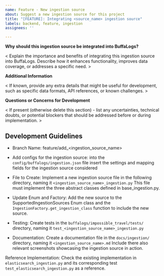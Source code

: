 ```yaml
---
name: Feature - New ingestion source
about: Suggest a new ingestion source for this project
title: "[FEATURE]: Integrating <source_name> ingestion source"
labels: backend, feature, ingestion
assignees: ''

---
```


**Why should this ingestion source be integrated into BuffaLogs?**

< Explain the importance and benefits of integrating this ingestion source into BuffaLogs. Describe how it enhances functionality, improves data coverage, or addresses a specific need. >

**Additional Information**

< If known, provide any extra details that might be useful for development, such as specific data formats, API references, or known challenges. >

**Questions or Concerns for Development**

< If present (otherwise delete this section) - list any uncertainties, technical doubts, or potential blockers that should be addressed before or during implementation. >

## Development Guidelines

* Branch Name: feature/add_<ingestion_source_name>

* Add configs for the ingestion source: into the `config/buffalogs/ingestion.json` file insert the settings and mapping fields for the ingestion source considered

* File to Create: Implement a new ingestion source file in the following directory, naming it `<ingestion_source_name>_ingestion.py` This file must implement the three abstract classes defined in base_ingestion.py.

* Update Enum and Factory: Add the new source to the SupportedIngestionSources Enum class and the `IngestionFactory.get_ingestion_class` function to include the new source.

* Testing: Create tests in the `buffalogs/impossible_travel/tests/` directory, naming it `test_<ingestion_source_name>_ingestion.py`

* Documentation: Create a documentation file in the `docs/ingestion/` directory, naming it `<ingestion_source_name>.md`
Include there also relevant screenshots showcasing the ingestion source in action.

Reference Implementation:
Check the existing implementation in `elasticsearch_ingestion.py` and its corresponding test `test_elasticsearch_ingestion.py` as a reference.
